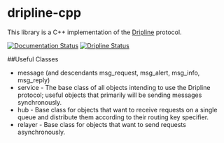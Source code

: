 # dripline-cpp

This library is a C++ implementation of the [Dripline](http://www.project8.org/dripline) protocol. 

[![Documentation Status](https://readthedocs.org/projects/dripline-cpp/badge/?version=stable)](http://dripline-cpp.readthedocs.io/en/stable/?badge=stable)
[![Dripline Status](https://img.shields.io/badge/dripline-2.1.1-brightgreen.svg)](https://img.shields.io/badge/dripline-2.1.1-brightgreen.svg)

##Useful Classes
* message (and descendants msg_request, msg_alert, msg_info, msg_reply)
* service - The base class of all objects intending to use the Dripline protocol; useful objects that primarily will be sending messages synchronously.
* hub - Base class for objects that want to receive requests on a single queue and distribute them according to their routing key specifier.
* relayer - Base class for objects that want to send requests asynchronously.
